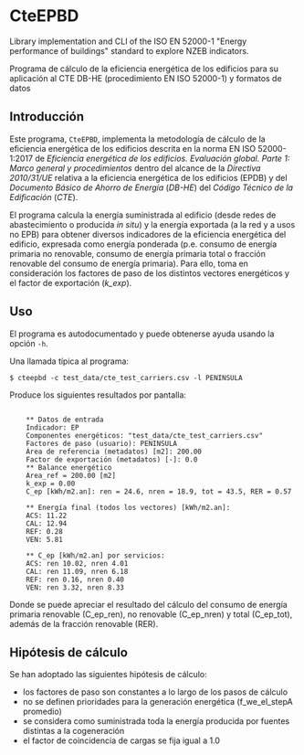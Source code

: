 # CteEPBD

Library implementation and CLI of the ISO EN 52000-1 "Energy performance of buildings" standard to explore NZEB indicators.

Programa de cálculo de la eficiencia energética de los edificios para su aplicación al CTE DB-HE (procedimiento EN ISO 52000-1) y formatos de datos

## Introducción

Este programa, `CteEPBD`, implementa la metodología de cálculo de la eficiencia energética de los edificios descrita en la norma EN ISO 52000-1:2017 de *Eficiencia energética de los edificios. Evaluación global. Parte 1: Marco general y procedimientos* dentro del alcance de la *Directiva 2010/31/UE* relativa a la eficiencia energética de los edificios (EPDB) y del *Documento Básico de Ahorro de Energía* (*DB-HE*) del *Código Técnico de la Edificación* (*CTE*).

El programa calcula la energía suministrada al edificio (desde redes de abastecimiento o producida *in situ*) y la energía exportada (a la red y a usos no EPB) para obtener diversos indicadores de la eficiencia energética del edificio, expresada como energía ponderada (p.e. consumo de energía primaria no renovable, consumo de energía primaria total o fracción renovable del consumo de energía primaria). Para ello, toma en consideración los factores de paso de los distintos vectores energéticos y el factor de exportación (*k_exp*).

## Uso

El programa es autodocumentado y puede obtenerse ayuda usando la opción `-h`.

Una llamada típica al programa:

```$ cteepbd -c test_data/cte_test_carriers.csv -l PENINSULA```

Produce los siguientes resultados por pantalla:

```language-plain

    ** Datos de entrada
    Indicador: EP
    Componentes energéticos: "test_data/cte_test_carriers.csv"
    Factores de paso (usuario): PENINSULA
    Área de referencia (metadatos) [m2]: 200.00
    Factor de exportación (metadatos) [-]: 0.0
    ** Balance energético
    Area_ref = 200.00 [m2]
    k_exp = 0.00
    C_ep [kWh/m2.an]: ren = 24.6, nren = 18.9, tot = 43.5, RER = 0.57

    ** Energía final (todos los vectores) [kWh/m2.an]:
    ACS: 11.22
    CAL: 12.94
    REF: 0.28
    VEN: 5.81

    ** C_ep [kWh/m2.an] por servicios:
    ACS: ren 10.02, nren 4.01
    CAL: ren 11.09, nren 6.18
    REF: ren 0.16, nren 0.40
    VEN: ren 3.32, nren 8.33

```

Donde se puede apreciar el resultado del cálculo del consumo de energía primaria renovable (C_ep_ren), no renovable (C_ep_nren) y total (C_ep_tot), además de la fracción renovable (RER).

## Hipótesis de cálculo

Se han adoptado las siguientes hipótesis de cálculo:

- los factores de paso son constantes a lo largo de los pasos de cálculo
- no se definen prioridades para la generación energética (f_we_el_stepA promedio)
- se considera como suministrada toda la energía producida por fuentes distintas a la cogeneración
- el factor de coincidencia de cargas se fija igual a 1.0
